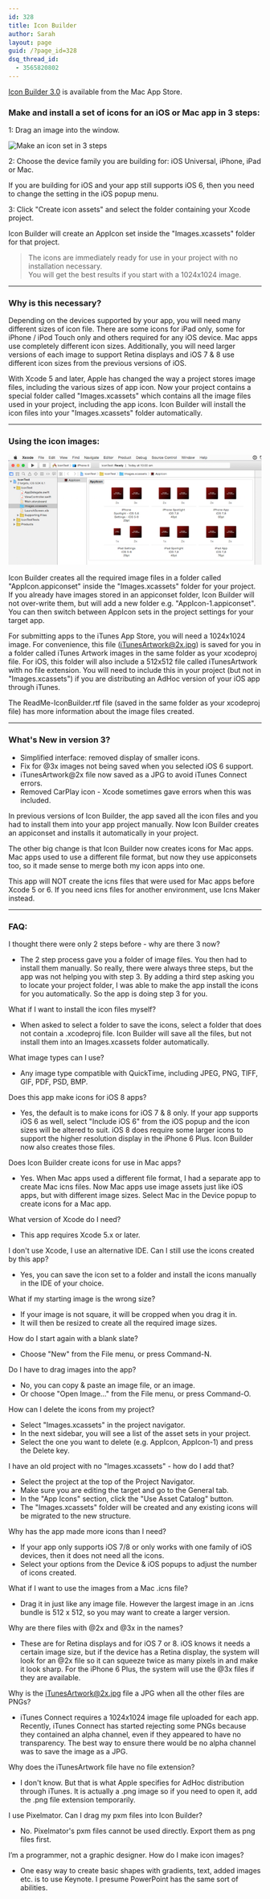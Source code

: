 ```yaml
---
id: 328
title: Icon Builder
author: Sarah
layout: page
guid: /?page_id=328
dsq_thread_id:
  - 3565820802
---
```

[Icon Builder 3.0][1] is available from the Mac App Store. 

   [1]: http://itunes.apple.com/app/icon-builder/id552293482?mt=12


### Make and install a set of icons for an iOS or Mac app in 3 steps:

1: Drag an image into the window.

![Make an icon set in 3 steps][1]

   [1]: /images/IconBuilder1.png

2: Choose the device family you are building for: iOS Universal, iPhone, iPad or Mac.

If you are building for iOS and your app still supports iOS 6, then you need to change the setting in the iOS popup menu.

3: Click "Create icon assets" and select the folder containing your Xcode project.

Icon Builder will create an AppIcon set inside the "Images.xcassets" folder for that project.  
> The icons are immediately ready for use in your project with no installation necessary.<br> You will get the best results if you start with a 1024x1024 image.

* * *

### Why is this necessary?

Depending on the devices supported by your app, you will need many different sizes of icon file. There are some icons for iPad only, some for iPhone / iPod Touch only and others required for any iOS device. Mac apps use completely different icon sizes. Additionally, you will need larger versions of each image to support Retina displays and iOS 7 & 8 use different icon sizes from the previous versions of iOS.

With Xcode 5 and later, Apple has changed the way a project stores image files, including the various sizes of app icon. Now your project contains a special folder called "Images.xcassets" which contains all the image files used in your project, including the app icons. Icon Builder will install the icon files into your "Images.xcassets" folder automatically.

* * *

### Using the icon images:

![Using the icons][2]

   [2]: /images/IconBuilder2.png

Icon Builder creates all the required image files in a folder called "AppIcon.appiconset" inside the "Images.xcassets" folder for your project. If you already have images stored in an appiconset folder, Icon Builder will not over-write them, but will add a new folder e.g. "AppIcon-1.appiconset". You can then switch between AppIcon sets in the project settings for your target app.

For submitting apps to the iTunes App Store, you will need a 1024x1024 image. For convenience, this file (iTunesArtwork@2x.jpg) is saved for you in a folder called iTunes Artwork images in the same folder as your xcodeproj file. For iOS, this folder will also include a 512x512 file called iTunesArtwork with no file extension. You will need to include this in your project (but not in "Images.xcassets") if you are distributing an AdHoc version of your iOS app through iTunes.

The ReadMe-IconBuilder.rtf file (saved in the same folder as your xcodeproj file) has more information about the image files created.

* * *

### What's New in version 3?

  * Simplified interface: removed display of smaller icons.
  * Fix for @3x images not being saved when you selected iOS 6 support.
  * iTunesArtwork@2x file now saved as a JPG to avoid iTunes Connect errors.
  * Removed CarPlay icon - Xcode sometimes gave errors when this was included.

In previous versions of Icon Builder, the app saved all the icon files and you had to install them into your app project manually. Now Icon Builder creates an appiconset and installs it automatically in your project.

The other big change is that Icon Builder now creates icons for Mac apps. Mac apps used to use a different file format, but now they use appiconsets too, so it made sense to merge both my icon apps into one.

This app will NOT create the icns files that were used for Mac apps before Xcode 5 or 6. If you need icns files for another environment, use Icns Maker instead.

* * *

### FAQ:

I thought there were only 2 steps before - why are there 3 now?

  * The 2 step process gave you a folder of image files. You then had to install them manually. So really, there were always three steps, but the app was not helping you with step 3. By adding a third step asking you to locate your project folder, I was able to make the app install the icons for you automatically. So the app is doing step 3 for you.

What if I want to install the icon files myself?

  * When asked to select a folder to save the icons, select a folder that does not contain a .xcodeproj file. Icon Builder will save all the files, but not install them into an Images.xcassets folder automatically.

What image types can I use?

  * Any image type compatible with QuickTime, including JPEG, PNG, TIFF, GIF, PDF, PSD, BMP.

Does this app make icons for iOS 8 apps?

  * Yes, the default is to make icons for iOS 7 & 8 only. If your app supports iOS 6 as well, select "Include iOS 6" from the iOS popup and the icon sizes will be altered to suit. iOS 8 does require some larger icons to support the higher resolution display in the iPhone 6 Plus. Icon Builder now also creates those files.

Does Icon Builder create icons for use in Mac apps?

  * Yes. When Mac apps used a different file format, I had a separate app to create Mac icns files. Now Mac apps use image assets just like iOS apps, but with different image sizes. Select Mac in the Device popup to create icons for a Mac app. 

What version of Xcode do I need?

  * This app requires Xcode 5.x or later.

I don't use Xcode, I use an alternative IDE. Can I still use the icons created by this app?

  * Yes, you can save the icon set to a folder and install the icons manually in the IDE of your choice.

What if my starting image is the wrong size?

  * If your image is not square, it will be cropped when you drag it in.
  * It will then be resized to create all the required image sizes.

How do I start again with a blank slate?

  * Choose "New" from the File menu, or press Command-N.

Do I have to drag images into the app?

  * No, you can copy & paste an image file, or an image.
  * Or choose "Open Image…" from the File menu, or press Command-O.

How can I delete the icons from my project?

  * Select "Images.xcassets" in the project navigator.
  * In the next sidebar, you will see a list of the asset sets in your project.
  * Select the one you want to delete (e.g. AppIcon, AppIcon-1) and press the Delete key.

I have an old project with no "Images.xcassets" - how do I add that?

  * Select the project at the top of the Project Navigator.
  * Make sure you are editing the target and go to the General tab.
  * In the "App Icons" section, click the "Use Asset Catalog" button.
  * The "Images.xcassets" folder will be created and any existing icons will be migrated to the new structure.

Why has the app made more icons than I need?

  * If your app only supports iOS 7/8 or only works with one family of iOS devices, then it does not need all the icons.
  * Select your options from the Device & iOS popups to adjust the number of icons created.

What if I want to use the images from a Mac .icns file?

  * Drag it in just like any image file. However the largest image in an .icns bundle is 512 x 512, so you may want to create a larger version.

Why are there files with @2x and @3x in the names?

  * These are for Retina displays and for iOS 7 or 8. iOS knows it needs a certain image size, but if the device has a Retina display, the system will look for an @2x file so it can squeeze twice as many pixels in and make it look sharp. For the iPhone 6 Plus, the system will use the @3x files if they are available.

Why is the iTunesArtwork@2x.jpg file a JPG when all the other files are PNGs?

  * iTunes Connect requires a 1024x1024 image file uploaded for each app. Recently, iTunes Connect has started rejecting some PNGs because they contained an alpha channel, even if they appeared to have no transparency. The best way to ensure there would be no alpha channel was to save the image as a JPG.

Why does the iTunesArtwork file have no file extension?

  * I don't know. But that is what Apple specifies for AdHoc distribution through iTunes. It is actually a .png image so if you need to open it, add the .png file extension temporarily.

I use Pixelmator. Can I drag my pxm files into Icon Builder?

  * No. Pixelmator's pxm files cannot be used directly. Export them as png files first.

I’m a programmer, not a graphic designer. How do I make icon images?

  * One easy way to create basic shapes with gradients, text, added images etc. is to use Keynote. I presume PowerPoint has the same sort of abilities.
